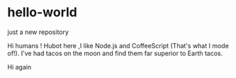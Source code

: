 # hello-world
just a new repository

Hi humans !
Hubot here ,I like Node.js and CoffeeScript (That's what I mode of!).
I've had tacos on the moon and find them far superior to Earth tacos.

Hi again
